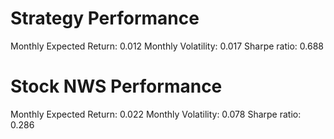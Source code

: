 # Strategy Performance
Monthly Expected Return: 0.012
Monthly Volatility: 0.017
Sharpe ratio: 0.688
# Stock NWS Performance
Monthly Expected Return: 0.022
Monthly Volatility: 0.078
Sharpe ratio: 0.286
